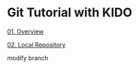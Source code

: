 # Git Tutorial with KIDO

[01. Overview](https://github.com/unclebae/GitTutorial/blob/master/01.Overview.md)

[02. Local Repository](https://github.com/unclebae/GitTutorial/blob/master/02.PrepareGit.md)

modify branch
